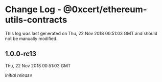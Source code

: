 # Change Log - @0xcert/ethereum-utils-contracts

This log was last generated on Thu, 22 Nov 2018 00:51:03 GMT and should not be manually modified.

## 1.0.0-rc13
Thu, 22 Nov 2018 00:51:03 GMT

*Initial release*

